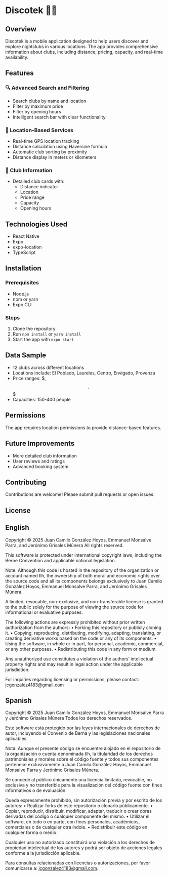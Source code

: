 # Discotek 🎉🌃

## Overview
Discotek is a mobile application designed to help users discover and explore nightclubs in various locations. The app provides comprehensive information about clubs, including distance, pricing, capacity, and real-time availability.

## Features

### 🔍 Advanced Search and Filtering
- Search clubs by name and location
- Filter by maximum price
- Filter by opening hours
- Intelligent search bar with clear functionality

### 📍 Location-Based Services
- Real-time GPS location tracking
- Distance calculation using Haversine formula
- Automatic club sorting by proximity
- Distance display in meters or kilometers

### 🎫 Club Information
- Detailed club cards with:
  - Distance indicator
  - Location
  - Price range
  - Capacity
  - Opening hours

## Technologies Used
- React Native
- Expo
- expo-location
- TypeScript

## Installation

### Prerequisites
- Node.js
- npm or yarn
- Expo CLI

### Steps
1. Clone the repository
2. Run `npm install` or `yarn install`
3. Start the app with `expo start`

## Data Sample
- 12 clubs across different locations
- Locations include: El Poblado, Laureles, Centro, Envigado, Provenza
- Price ranges: $, $$, $$$
- Capacities: 150-400 people

## Permissions
The app requires location permissions to provide distance-based features.

## Future Improvements
- More detailed club information
- User reviews and ratings
- Advanced booking system

## Contributing
Contributions are welcome! Please submit pull requests or open issues.

## License
## English
Copyright © 2025 Juan Camilo González Hoyos, Emmanuel Monsalve Parra, and Jerónimo Grisales Múnera
All rights reserved.

This software is protected under international copyright laws, including the Berne Convention and applicable national legislation.

Note: Although this code is hosted in the repository of the organization or account named tlh, the ownership of both moral and economic rights over the source code and all its components belongs exclusively to Juan Camilo González Hoyos, Emmanuel Monsalve Parra, and Jerónimo Grisales Múnera.

A limited, revocable, non-exclusive, and non-transferable license is granted to the public solely for the purpose of viewing the source code for informational or evaluative purposes.

The following actions are expressly prohibited without prior written authorization from the authors:
	•	Forking this repository or publicly cloning it.
	•	Copying, reproducing, distributing, modifying, adapting, translating, or creating derivative works based on the code or any of its components.
	•	Using the software, in whole or in part, for personal, academic, commercial, or any other purposes.
	•	Redistributing this code in any form or medium.

Any unauthorized use constitutes a violation of the authors’ intellectual property rights and may result in legal action under the applicable jurisdiction.

For inquiries regarding licensing or permissions, please contact: jcgonzalez4183@gmail.com

## Spanish
Copyright © 2025 Juan Camilo González Hoyos, Emmanuel Monsalve Parra y Jerónimo Grisales Múnera
Todos los derechos reservados.

Este software está protegido por las leyes internacionales de derechos de autor, incluyendo el Convenio de Berna y las legislaciones nacionales aplicables.

Nota: Aunque el presente código se encuentre alojado en el repositorio de la organización o cuenta denominada tlh, la titularidad de los derechos patrimoniales y morales sobre el código fuente y todos sus componentes pertenece exclusivamente a Juan Camilo González Hoyos, Emmanuel Monsalve Parra y Jerónimo Grisales Múnera.

Se concede al público únicamente una licencia limitada, revocable, no exclusiva y no transferible para la visualización del código fuente con fines informativos o de evaluación.

Queda expresamente prohibido, sin autorización previa y por escrito de los autores:
	•	Realizar forks de este repositorio o clonarlo públicamente.
	•	Copiar, reproducir, distribuir, modificar, adaptar, traducir o crear obras derivadas del código o cualquier componente del mismo.
	•	Utilizar el software, en todo o en parte, con fines personales, académicos, comerciales o de cualquier otra índole.
	•	Redistribuir este código en cualquier forma o medio.

Cualquier uso no autorizado constituirá una violación a los derechos de propiedad intelectual de los autores y podrá ser objeto de acciones legales conforme a la jurisdicción aplicable.

Para consultas relacionadas con licencias o autorizaciones, por favor comunicarse a: jcgonzalez4183@gmail.com.
